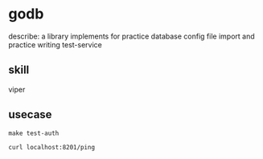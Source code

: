 # godb
describe:
  a library implements for practice database config file import and practice writing test-service  


## skill
viper 

## usecase
```
make test-auth
```
```
curl localhost:8201/ping
```